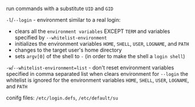 run commands with a substitute `UID` and `GID`

`-l`/`--login` - environment similar to a real login:
- clears all the `environment variables` EXCEPT `TERM` and variables specified by `--whitelist-environment`
- initializes the environment variables `HOME`, `SHELL`, `USER`, `LOGNAME`, and `PATH`
- changes to the target user's home directory
- sets `argv[0]` of the shell to `-` (in order to make the shell a `login shell`)

`-w`/`--whitelist-environment=list` - don't reset environment variables specified in comma separated list when clears environment for `--login`
the whitelist is ignored for the environment variables `HOME`, `SHELL`, `USER`, `LOGNAME`, and `PATH`


conifg files: `/etc/login.defs`, `/etc/default/su`